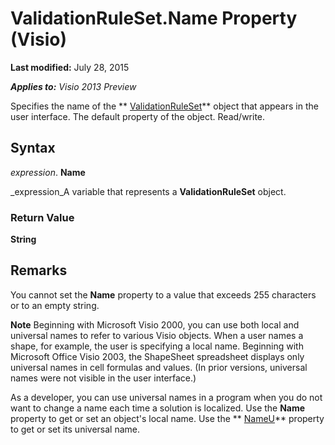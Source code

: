 
# ValidationRuleSet.Name Property (Visio)

 **Last modified:** July 28, 2015

 _**Applies to:** Visio 2013 Preview_

Specifies the name of the  ** [ValidationRuleSet](cd2fc58a-5d7c-cf31-7aab-41bdeee9f105.md)** object that appears in the user interface. The default property of the object. Read/write.


## Syntax

 _expression_. **Name**

 _expression_A variable that represents a  **ValidationRuleSet** object.


### Return Value

 **String**


## Remarks

You cannot set the  **Name** property to a value that exceeds 255 characters or to an empty string.




 **Note**  Beginning with Microsoft Visio 2000, you can use both local and universal names to refer to various Visio objects. When a user names a shape, for example, the user is specifying a local name. Beginning with Microsoft Office Visio 2003, the ShapeSheet spreadsheet displays only universal names in cell formulas and values. (In prior versions, universal names were not visible in the user interface.) 

As a developer, you can use universal names in a program when you do not want to change a name each time a solution is localized. Use the  **Name** property to get or set an object's local name. Use the ** [NameU](e3d95a5a-2f0f-33aa-0170-43849e3f974a.md)** property to get or set its universal name.

